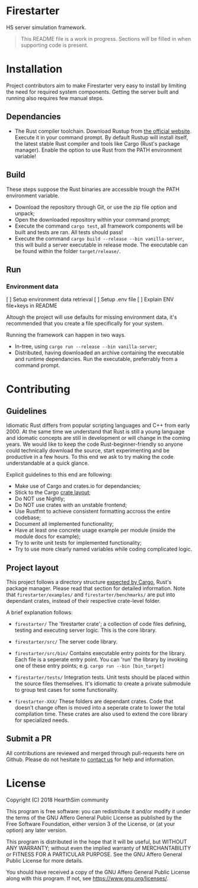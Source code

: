# Firestarter

HS server simulation framework.

> This README file is a work in progress. Sections will be filled in when supporting code is present.

# Installation

Project contributors aim to make Firestarter very easy to install by limiting the need for required system components.
Getting the server built and running also requires few manual steps.

## Dependancies

- The Rust compiler toolchain.
  Download Rustup from [the official website](https://www.rust-lang.org/en-US/install.html). Execute it in your command prompt.
  By default Rustup will install itself, the latest stable Rust compiler and tools like Cargo (Rust's package manager).
  Enable the option to use Rust from the PATH environment variable!

## Build

These steps suppose the Rust binaries are accessible trough the PATH environment variable.

- Download the repository through Git, or use the zip file option and unpack;
- Open the downloaded repository within your command prompt;
- Execute the command `cargo test`, all framework components will be built and tests are ran.
    All tests should pass!
- Execute the command `cargo build --release --bin vanilla-server`, this will build a server executable in release mode.
    The executable can be found within the folder `target/release/`.

## Run

### Environment data

[ ] Setup environment data retrieval
[ ] Setup .env file
[ ] Explain ENV file+keys in README

Altough the project will use defaults for missing environment data, it's recommended that you create a file specifically for your
system.

Running the framework can happen in two ways.

- In-tree, using `cargo run --release --bin vanilla-server`;
- Distributed, having downloaded an archive containing the executable and runtime dependancies. Run the executable, preferrably
from a command prompt.

# Contributing

## Guidelines

Idiomatic Rust differs from popular scripting languages and C++ from early 2000. At the same time we understand that Rust is still a young language
and idomatic concepts are still in development or will change in the coming years.
We would like to keep the code Rust-beginner-friendly so anyone could technically download the source, start experimenting and be productive in a few hours. To this end we ask to try making the code understandable at a quick glance.

Explicit guidelines to this end are following:

- Make use of Cargo and crates.io for dependancies;
- Stick to the Cargo [crate layout](#project-layout);
- Do NOT use Nightly;
- Do NOT use crates with an unstable frontend;
- Use Rustfmt to achieve consistent formatting accross the entire codebase;
- Document all implemented functionality;
- Have at least one concrete usage example per module (inside the module docs for example);
- Try to write unit tests for implemented functionality;
- Try to use more clearly named variables while coding complicated logic.

## Project layout

This project follows a directory structure [expected by Cargo](https://doc.rust-lang.org/beta/cargo/reference/manifest.html#the-project-layout), Rust's package manager. Please read that section for detailed information.
Note that `firestarter/examples/` and `firestarter/benchmarks/` are put into dependant crates, instead of their respective crate-level folder.

A brief explanation follows:

- `firestarter/`
  The 'firestarter crate'; a collection of code files defining, testing and executing server logic. This is the core library.

- `firestarter/src/`
  The server code library.

- `firestarter/src/bin/`
  Contains executable entry points for the library. Each file is a seperate entry point.
  You can 'run' the library by invoking one of these entry points; e.g. `cargo run --bin [bin_target]`

- `firestarter/tests/`
  Integration tests. Unit tests should be placed within the source files themselves.
  It's idiomatic to create a private submodule to group test cases for some functionality.

- `firestarter-XXX/`
  These folders are dependant crates. Code that doesn't change often is moved into a seperate crate to lower the total compilation time.
  These crates are also used to extend the core library for specialized needs.

## Submit a PR

All contributions are reviewed and merged through pull-requests here on Github. Please do not hesitate to [contact us](https://hearthsim.info/join/) for help and information.

# License

Copyright (C) 2018 HearthSim community

This program is free software: you can redistribute it and/or modify it under the terms of the GNU Affero General Public License as published by the Free Software Foundation, either version 3 of the License, or (at your option) any later version.

This program is distributed in the hope that it will be useful, but WITHOUT ANY WARRANTY; without even the implied warranty of MERCHANTABILITY or FITNESS FOR A PARTICULAR PURPOSE. See the GNU Affero General Public License for more details.

You should have received a copy of the GNU Affero General Public License along with this program. If not, see <https://www.gnu.org/licenses/>.
